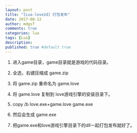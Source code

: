 ```yaml
---
layout: post
title: "[Lua-love2d] 打包发布"
date: 2017-08-12
author: mdgsf
comments: true
categories: lua
tags: [Lua]
description:
published: true #default true
---
```


1. 进入game目录，game目录就是游戏的代码目录。

2. 全选，右键压缩成 game.zip

3. 将 game.zip 重命名为 game.love

4. 将 game.love 复制到 love游戏引擎的安装目录下。

5. copy /b love.exe+game.love game.exe

6. 然后会生成 game.exe

7. 把game.exe和love游戏引擎目录下的dll一起打包发布就好了。
